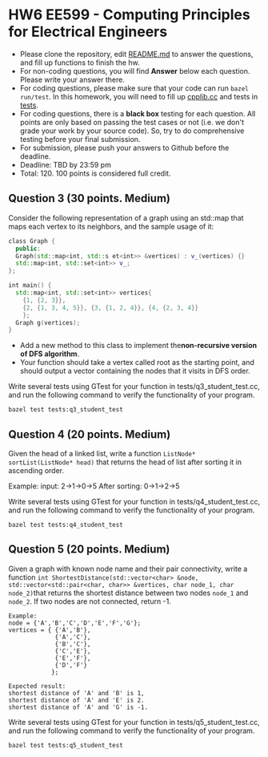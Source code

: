 
# HW6 EE599 - Computing Principles for Electrical Engineers

- Please clone the repository, edit [README.md](README.md) to answer the questions, and fill up functions to finish the hw.
- For non-coding questions, you will find **Answer** below each question. Please write your answer there.
- For coding questions, please make sure that your code can run ```bazel run/test```. In this homework, you will need to fill up [cpplib.cc](src/lib/cpplib.cc) and tests in [tests](tests).
- For coding questions, there is a **black box** testing for each question. All points are only based on passing the test cases or not (i.e. we don't grade your work by your source code). So, try to do comprehensive testing before your final submission.
- For submission, please push your answers to Github before the deadline.
- Deadline: TBD by 23:59 pm
- Total: 120. 100 points is considered full credit.

## Question 3 (30 points. Medium)
Consider the following representation of a graph using an std::map that maps each vertex to its neighbors, and the sample usage of it:
```cpp
class​ ​Graph​ { 
  public:
​  Graph​(std::​map​<​int​, std::s​ et​<​int​>> ​&​vertices​) : v_(vertices) {}
  std::map<​int​, std::set<​int​>> v_; 
};

int​ ​main​() {
  std::map<​int​, std::set<​int​>> vertices{
    {​1​, {​2​, ​3​}},
    {​2​, {​1​, ​3​, ​4​, ​5​}}, {​3​, {​1​, ​2​, ​4​}}, {​4​, {​2​, 3, ​4​}}
    };
  Graph ​g​(vertices); 
}
```
- Add a new method to this class to implement the **​non-recursive version​ of D​FS algorithm**.
- Your function should take a vertex called root as the starting point, and should output a vector containing the nodes that it visits in DFS order.

Write several tests using GTest for your function in tests/q3_student_test.cc, and run the following command to verify the functionality of your program.
```
bazel test tests:q3_student_test
```

## Question 4 (20 points. Medium)
Given the head of a linked list, write a function ```ListNode* sortList(ListNode* head)``` that returns the head of list after sorting it in ascending order.

Example:
input: 2->1->0->5
After sorting: 0->1->2->5

Write several tests using GTest for your function in tests/q4_student_test.cc, and run the following command to verify the functionality of your program.
```
bazel test tests:q4_student_test
```

## Question 5 (20 points. Medium)
Given a graph with known node name and their pair connectivity, write a function ```int ShortestDistance(std::vector<char> &node, std::vector<std::pair<char, char>> &vertices, char node_1, char node_2)```that returns the shortest distance between two nodes `node_1` and `node_2`. If two nodes are not connected, return -1.

```
Example:
node = {'A','B','C','D','E','F','G'};
vertices = { {'A','B'},
             {'A','C'},
             {'B','C'},
             {'C','E'},
             {'E','F'},
             {'D','F'} 
            };
    
Expected result: 
shortest distance of 'A' and 'B' is 1, 
shortest distance of 'A' and 'E' is 2.
shortest distance of 'A' and 'G' is -1.
```

Write several tests using GTest for your function in tests/q5_student_test.cc, and run the following command to verify the functionality of your program.
```
bazel test tests:q5_student_test
```